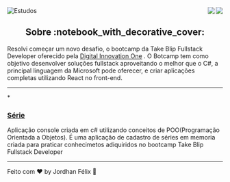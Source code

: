 <img alt="Estudos" src="https://user-images.githubusercontent.com/46610114/118693618-9a594b80-b7e1-11eb-826b-a06c125022c9.png" />

 <a href="https://badges.pufler.dev">
<img align="right" src="https://badges.pufler.dev/visits/jordhanfelix/estudos">
</a> <a href="https://opensource.org/licenses/MIT">
<img align="right" src="https://img.shields.io/npm/l/express">
</a>

<br/>

<h2 align="center">
  Sobre :notebook_with_decorative_cover:
</h2>

Resolvi começar um novo desafio, o bootcamp da Take Blip Fullstack Developer oferecido pela [Digital Innovation One](https://web.digitalinnovation.one/track/take-blip-fullstack-developer) . O Botcamp tem como objetivo desenvolver soluções fullstack aproveitando o melhor que o C#, a principal linguagem da Microsoft pode oferecer, e criar aplicações completas utilizando React no front-end.

---

*<h3 align="left">
 <a href="https://github.com/JordhanFelix/estudos/tree/main/TakeBlipFullstackDeveloper/DIO.Series">Série</a>
</h3>
<p>Aplicação console criada em c# utilizando conceitos de POO(Programação Orientada a Objetos). É uma aplicação de cadastro de séries em memoria criada para praticar conhecimetos adiquiridos no bootcamp Take Blip Fullstack Developer</p>

---

Feito com :heart: by Jordhan Félix :wave:
